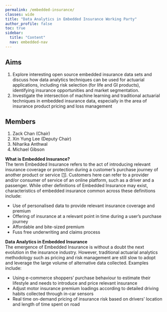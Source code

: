 ```yaml
---
permalink: /embedded-insurance/
classes: wide
title: "Data Analytics in Embedded Insurance Working Party"
author_profile: false
toc: true
sidebar:
  title: "Content"
  nav: embedded-nav
---
```


## Aims
1. Explore interesting open source embedded insurance data sets and discuss how data analytics techniques can be used for actuarial applications, including risk selection (for life and GI products), identifying insurance opportunities and market segmentation.
2. Investigate the intersection of machine learning and traditional actuarial techniques in embedded insurance data, especially in the area of insurance product pricing and loss management

## Members
1. Zack Chan (Chair) 
2. Xin Yung Lee (Deputy Chair)
3. Niharika Anthwal
4. Michael Gibson


<b> What is Embedded Insurance? </b>
<br>
The term Embedded Insurance refers to the act of introducing relevant insurance coverage or protection during a customer’s purchase journey of another product or service [<a href="https://www.mapfre.com/en/insights/innovation/embedded-insurance//">1</a>]. Customers here can refer to a provider and/or consumer of service of an online platform, such as a driver and a passenger. While other definitions of Embedded Insurance may exist, characteristics of embedded insurance common across these definitions include:
<ul>
  <li>
Use of personalised data to provide relevant insurance coverage and premium
  </li>

<li>
Offering of insurance at a relevant point in time during a user’s purchase journey
  </li>

<li>
Affordable and bite-sized premium
  </li>

<li>
Fuss free underwriting and claims process
</li>

</ul>
 

<b> Data Analytics in Embedded Insurance </b>
<br>
The emergence of Embedded Insurance is without a doubt the next evolution in the insurance industry. However, traditional actuarial analytics methodology such as pricing and risk management are still slow to adopt and leverage the large volume of alternative data collected. Examples include:
<ul>
  <li>
Using e-commerce shoppers’ purchase behaviour to estimate their lifestyle and needs to introduce and price relevant insurance
  </li>
<li>
Adjust motor insurance premium loadings according to detailed driving habits collected through in-car sensors
  </li>
<li>
Real time on-demand pricing of insurance risk based on drivers’ location and length of time spent on road 
</li>
</ul> 

